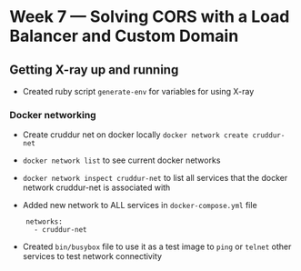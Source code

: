 # Week 7 — Solving CORS with a Load Balancer and Custom Domain

## Getting X-ray up and running

- Created ruby script `generate-env` for variables for using X-ray

### Docker networking
- Create cruddur net on docker locally
`docker network create cruddur-net`

- `docker network list` to see current docker networks
- `docker network inspect cruddur-net` to list all services that the docker network cruddur-net is associated with 


- Added new network to ALL services in `docker-compose.yml` file
```
    networks:
      - cruddur-net
```

- Created `bin/busybox` file to use it as a test image to `ping` or `telnet` other services to test network connectivity